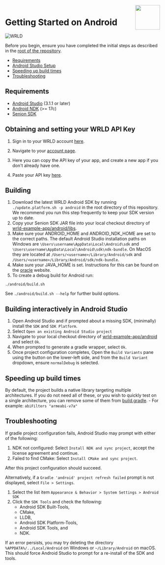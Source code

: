 <a href="http://www.wrld3d.com/">
    <img src="http://cdn2.eegeo.com/wp-content/uploads/2017/04/WRLD_Blue.png" align="right" height="80px" />
</a>

# Getting Started on Android

![WRLD](http://cdn2.eegeo.com/wp-content/uploads/2017/04/screenselection01.png)


Before you begin, ensure you have completed the initial steps as described in the [root of the repository](https://github.com/wrld3d/wrld-example-app).

* [Requirements](#requirements)
* [Android Studio Setup](#setup)
* [Speeding up build times](#speeding-up-build-times)
* [Troubleshooting](#troubleshooting)

## Requirements

* [Android Studio](https://developer.android.com/studio/archive) (3.1.1 or later)
* [Android NDK](https://developer.android.com/ndk/downloads/) (>= 17c)
* [Senion SDK](https://senion.com/)

## Obtaining and setting your WRLD API Key

1. Sign in to your WRLD account [here](https://www.wrld3d.com/).

2. Navigate to your [account page](https://accounts.wrld3d.com/users/sign_in?service=https%3A%2F%2Faccounts.wrld3d.com%2F%23apikeys).

3. Here you can copy the API key of your app, and create a new app if you don't already have one.

4. Paste your API key [here](https://github.com/wrld3d/wrld-example-app/blob/master/android/assets/ApplicationConfigs/standard_config.json#L3).

## Building

1. Download the latest WRLD Android SDK by running `./update.platform.sh -p android` in the root directory of this repository. We recommend you run this step frequently to keep your SDK version up to date.
2. Copy your Senion SDK JAR file into your local checkout directory of [wrld-example-app/android/libs](https://github.com/wrld3d/wrld-example-app/tree/master/android/libs).
3. Make sure your ANDROID_HOME and ANDROID_NDK_HOME are set to the correct paths. The default Android Studio installation paths on Windows are `\Users\username\AppData\Local\Android\sdk` and `\Users\username\AppData\Local\Android\sdk\ndk-bundle`.
On MacOS they are located at `/Users/<username>/Library/Android/sdk` and `/Users/<username>/Library/Android/sdk/ndk-bundle`.
4. Make sure your JAVA_HOME is set. Instructions for this can be found on the [oracle](https://docs.oracle.com/cd/E19182-01/821-0917/inst_jdk_javahome_t/index.html) website.
5. To create a debug build for Android run:

  `./android/build.sh`


See `./android/build.sh --help` for further build options.

## Building interactively in Android Studio

1. Open Android Studio and if prompted about a missing SDK, (minimally) install the `SDK` and `SDK Platform`.
2. Select `Open an existing Android Studio project`
3. Navigate to your local checkout directory of [wrld-example-app/android](https://github.com/wrld3d/wrld-example-app/tree/master/android) and select `Ok`.
4. When prompted to generate a gradle wrapper, select `Ok`.
5. Once project configuration completes, Open the `Build Variants` pane using the button on the lower-left side, and from the `Build Variant` dropdown, ensure `normalDebug` is selected.

## Speeding up build times

By default, the project builds a native library targeting multiple architectures. If you do not need all of these, or you wish to quickly test on a single architecture, you can remove some of them from [build.gradle](/android/build.gradle#L63).
    -   For example: `abiFilters "armeabi-v7a"`

## Troubleshooting

If gradle project configuration fails, Android Studio may prompt with either of the following:

1. NDK not configured: Select `Install NDK and sync project`, accept the license agreement and continue.
2. Failed to find CMake: Select `Install CMake and sync project`.

After this project configuration should succeed.

Alternatively, if a `Gradle 'android' project refresh failed` prompt is not displayed, select `File > Settings`.

1. Select the list item `Appearance & Behavior > System Settings > Android SDK`
2. Click the `SDK Tools` and check the following:
    * Android SDK Built-Tools,
    * CMake,
    * LLDB,
    * Android SDK Platform-Tools,
    * Android SDK Tools, and
    * NDK.

If an error persists, you may try deleting the directory `%APPDATA%/../Local/Android` on Windows or `~/Library/Android` on macOS. This should force Android Studio to prompt for a re-install of the SDK and tools.
